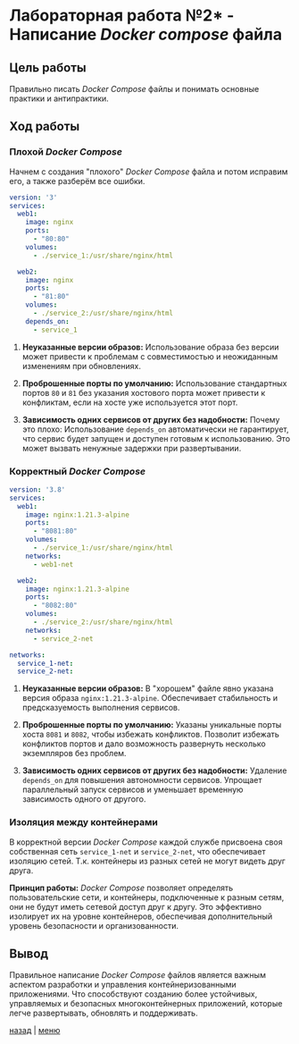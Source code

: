 # Лабораторная работа №2* - Написание _Docker compose_ файла 

## Цель работы

Правильно писать _Docker Compose_ файлы и понимать основные практики и антипрактики.

## Ход работы

### Плохой _Docker Compose_

Начнем с создания "плохого" _Docker Compose_ файла и потом исправим его, а также разберём все ошибки.

```yaml
version: '3'
services:
  web1:
    image: nginx
    ports:
      - "80:80"
    volumes:
      - ./service_1:/usr/share/nginx/html

  web2:
    image: nginx
    ports:
      - "81:80"
    volumes:
      - ./service_2:/usr/share/nginx/html
    depends_on:
      - service_1
```

1. **Неуказанные версии образов:** Использование образа без версии может привести к проблемам с совместимостью и 
неожиданным изменениям при обновлениях.

2. **Проброшенные порты по умолчанию:** Использование стандартных портов `80` и `81` без указания хостового порта может 
привести к конфликтам, если на хосте уже используется этот порт.

3. **Зависимость одних сервисов от других без надобности:** Почему это плохо: Использование `depends_on` автоматически 
не гарантирует, что сервис будет запущен и доступен готовым к использованию. Это может вызвать ненужные задержки при 
развертывании.

### Корректный _Docker Compose_

```yaml
version: '3.8'
services:
  web1:
    image: nginx:1.21.3-alpine
    ports:
      - "8081:80"
    volumes:
      - ./service_1:/usr/share/nginx/html
    networks:
      - web1-net

  web2:
    image: nginx:1.21.3-alpine
    ports:
      - "8082:80"
    volumes:
      - ./service_2:/usr/share/nginx/html
    networks:
      - service_2-net

networks:
  service_1-net:
  service_2-net:
```

1. **Неуказанные версии образов:** В "хорошем" файле явно указана версия образа `nginx:1.21.3-alpine`. Обеспечивает 
стабильность и предсказуемость выполнения сервисов.

2. **Проброшенные порты по умолчанию:** Указаны уникальные порты хоста `8081` и `8082`, чтобы избежать конфликтов. 
Позволит избежать конфликтов портов и дало возможность развернуть несколько экземпляров без проблем.

3. **Зависимость одних сервисов от других без надобности:** Удаление `depends_on` для повышения автономности сервисов. 
Упрощает параллельный запуск сервисов и уменьшает временную зависимость одного от другого.

### Изоляция между контейнерами

В корректной версии _Docker Compose_ каждой службе присвоена своя собственная сеть `service_1-net` и `service_2-net`, 
что обеспечивает изоляцию сетей. Т.к. контейнеры из разных сетей не могут видеть друг друга.

**Принцип работы:** _Docker Compose_ позволяет определять пользовательские сети, и контейнеры, подключенные к разным 
сетям, они не будут иметь сетевой доступ друг к другу. Это эффективно изолирует их на уровне контейнеров, обеспечивая 
дополнительный уровень безопасности и организованности.

## Вывод

Правильное написание _Docker Compose_ файлов является важным аспектом разработки и управления 
контейнеризованными приложениями. Что способствуют созданию более устойчивых, управляемых и безопасных 
многоконтейнерных приложений, которые легче развертывать, обновлять и поддерживать.

[назад](../lab_2/REPORT.md) | [меню](../../README.md)
